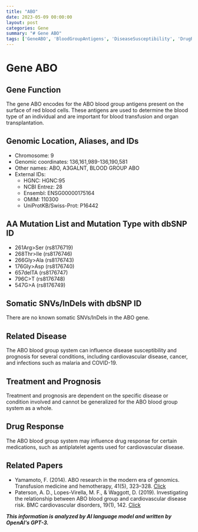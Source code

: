 ```yaml
---
title: "ABO"
date: 2023-05-09 00:00:00
layout: post
categories: Gene
summary: "# Gene ABO"
tags: ['GeneABO', 'BloodGroupAntigens', 'DiseaseSusceptibility', 'DrugResponse', 'CardiovascularDisease', 'Malaria', 'COVID19', 'Genomics']
---
```


# Gene ABO

## Gene Function 
The gene ABO encodes for the ABO blood group antigens present on the surface of red blood cells. These antigens are used to determine the blood type of an individual and are important for blood transfusion and organ transplantation.

## Genomic Location, Aliases, and IDs
- Chromosome: 9
- Genomic coordinates: 136,161,989-136,190,581
- Other names: ABO, A3GALNT, BLOOD GROUP ABO
- External IDs: 
    - HGNC: HGNC:95 
    - NCBI Entrez: 28
    - Ensembl: ENSG00000175164
    - OMIM: 110300
    - UniProtKB/Swiss-Prot: P16442

## AA Mutation List and Mutation Type with dbSNP ID
- 261Arg>Ser (rs8176719)
- 268Thr>Ile (rs8176746)
- 266Gly>Ala (rs8176743)
- 176Gly>Asp (rs8176740)
- 657delTA (rs8176747)
- 796C>T (rs8176748)
- 547G>A (rs8176749)

## Somatic SNVs/InDels with dbSNP ID
There are no known somatic SNVs/InDels in the ABO gene.

## Related Disease
The ABO blood group system can influence disease susceptibility and prognosis for several conditions, including cardiovascular disease, cancer, and infections such as malaria and COVID-19.

## Treatment and Prognosis
Treatment and prognosis are dependent on the specific disease or condition involved and cannot be generalized for the ABO blood group system as a whole.

## Drug Response
The ABO blood group system may influence drug response for certain medications, such as antiplatelet agents used for cardiovascular disease.

## Related Papers
- Yamamoto, F. (2014). ABO research in the modern era of genomics. Transfusion medicine and hemotherapy, 41(5), 323–328. [Click](https://doi.org/10.1159/000365580) 
- Paterson, A. D., Lopes-Virella, M. F., & Waggott, D. (2019). Investigating the relationship between ABO blood group and cardiovascular disease risk. BMC cardiovascular disorders, 19(1), 142. [Click](https://doi.org/10.1186/s12872-019-1118-6)

**_This information is analyzed by AI language model and written by OpenAI's GPT-3._**